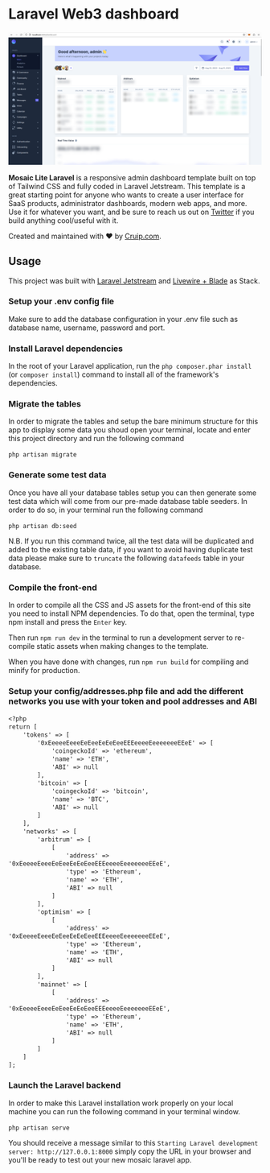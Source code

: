 # Laravel Web3 dashboard 

![Mosaic TailwindCSS template preview](https://raw.githubusercontent.com/manelgavalda/laravel-dashboard-web3/main/public/images/dashboard.png)

**Mosaic Lite Laravel** is a responsive admin dashboard template built on top of Tailwind CSS and fully coded in Laravel Jetstream. This template is a great starting point for anyone who wants to create a user interface for SaaS products, administrator dashboards, modern web apps, and more.
Use it for whatever you want, and be sure to reach us out on [Twitter](https://twitter.com/Cruip_com) if you build anything cool/useful with it.

Created and maintained with ❤️ by [Cruip.com](https://cruip.com/).

## Usage

This project was built with [Laravel Jetstream](https://jetstream.laravel.com/) and [Livewire + Blade](https://jetstream.laravel.com/2.x/introduction.html#livewire-blade) as Stack.

### Setup your .env config file
Make sure to add the database configuration in your .env file such as database name, username, password and port.

### Install Laravel dependencies
In the root of your Laravel application, run the ``php composer.phar install`` (or ``composer install``) command to install all of the framework's dependencies.

### Migrate the tables

In order to migrate the tables and setup the bare minimum structure for this app
to display some data you shoud open your terminal, locate and enter this project
directory and run the following command

``php artisan migrate``

### Generate some test data

Once you have all your database tables setup you can then generate some test data
which will come from our pre-made database table seeders.
In order to do so, in your terminal run the following command

``php artisan db:seed``

N.B. If you run this command twice, all the test data will be duplicated and added to the existing table data, if you want to avoid having duplicate test data please
make sure to ``truncate`` the following ``datafeeds`` table in your database.

### Compile the front-end

In order to compile all the CSS and JS assets for the front-end of this site you need to install NPM dependencies. To do that, open the terminal, type npm install and press the ``Enter`` key.

Then run ``npm run dev`` in the terminal to run a development server to re-compile static assets when making changes to the template.

When you have done with changes, run ``npm run build`` for compiling and minify for production.


### Setup your config/addresses.php file and add the different networks you use with your token and pool addresses and ABI
```
<?php
return [
    'tokens' => [
        '0xEeeeeEeeeEeEeeEeEeEeeEEEeeeeEeeeeeeeEEeE' => [
            'coingeckoId' => 'ethereum',
            'name' => 'ETH',
            'ABI' => null
        ],
        'bitcoin' => [
            'coingeckoId' => 'bitcoin',
            'name' => 'BTC',
            'ABI' => null
        ]
    ],
    'networks' => [
        'arbitrum' => [
            [
                'address' => '0xEeeeeEeeeEeEeeEeEeEeeEEEeeeeEeeeeeeeEEeE',
                'type' => 'Ethereum',
                'name' => 'ETH',
                'ABI' => null
            ]
        ],
        'optimism' => [
            [
                'address' => '0xEeeeeEeeeEeEeeEeEeEeeEEEeeeeEeeeeeeeEEeE',
                'type' => 'Ethereum',
                'name' => 'ETH',
                'ABI' => null
            ]
        ],
        'mainnet' => [
            [
                'address' => '0xEeeeeEeeeEeEeeEeEeEeeEEEeeeeEeeeeeeeEEeE',
                'type' => 'Ethereum',
                'name' => 'ETH',
                'ABI' => null
            ]
        ]
    ]
];
```

### Launch the Laravel backend

In order to make this Laravel installation work properly on your local machine you
can run the following command in your terminal window.

``php artisan serve``

You should receive a message similar to this
``Starting Laravel development server: http://127.0.0.1:8000`` simply copy the URL
in your browser and you'll be ready to test out your new mosaic laravel app.

